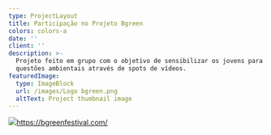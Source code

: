 ```yaml
---
type: ProjectLayout
title: Participação no Projeto Bgreen
colors: colors-a
date: ''
client: ''
description: >-
  Projeto feito em grupo com o objetivo de sensibilizar os jovens para as
  questões ambientais através de spots de vídeos.
featuredImage:
  type: ImageBlock
  url: /images/Logo bgreen.png
  altText: Project thumbnail image
---
```

![](/images/Logo%20bgreen.png)<https://bgreenfestival.com/>
